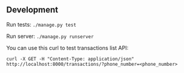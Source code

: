 ## Development

Run tests: `./manage.py test`

Run server: `./manage.py runserver`

You can use this curl to test transactions list API:

```
curl -X GET -H "Content-Type: application/json" http://localhost:8000/transactions/?phone_number=<phone_number>
```

